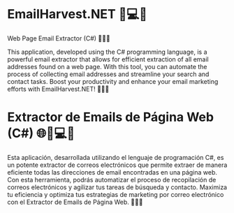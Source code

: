 # EmailHarvest.NET 📧💻🌐
Web Page Email Extractor (C#) 📧💼🔎

This application, developed using the C# programming language, is a powerful email extractor that allows for efficient extraction of all email addresses found on a web page. With this tool, you can automate the process of collecting email addresses and streamline your search and contact tasks. Boost your productivity and enhance your email marketing efforts with EmailHarvest.NET! 🚀📧💪

# Extractor de Emails de Página Web (C#) 🌐📧💻💼
Esta aplicación, desarrollada utilizando el lenguaje de programación C#, es un potente extractor de correos electrónicos que permite extraer de manera eficiente todas las direcciones de email encontradas en una página web. Con esta herramienta, podrás automatizar el proceso de recopilación de correos electrónicos y agilizar tus tareas de búsqueda y contacto. Maximiza tu eficiencia y optimiza tus estrategias de marketing por correo electrónico con el Extractor de Emails de Página Web. 🚀📧💪

